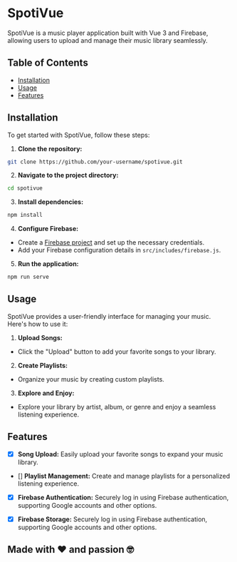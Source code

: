 # SpotiVue

SpotiVue is a music player application built with Vue 3 and Firebase, allowing users to upload and manage their music library seamlessly.

## Table of Contents

- [Installation](#installation)
- [Usage](#usage)
- [Features](#features)

## Installation

To get started with SpotiVue, follow these steps:

1. **Clone the repository:**

```bash
git clone https://github.com/your-username/spotivue.git
```

2. **Navigate to the project directory:**

```bash
cd spotivue
```

3. **Install dependencies:**

```bash
npm install
```

4. **Configure Firebase:**

- Create a [Firebase project](https://firebase.google.com/) and set up the necessary credentials.
- Add your Firebase configuration details in `src/includes/firebase.js`.

5. **Run the application:**

```bash
npm run serve
```

## Usage

SpotiVue provides a user-friendly interface for managing your music. Here's how to use it:

1. **Upload Songs:**

- Click the "Upload" button to add your favorite songs to your library.

2. **Create Playlists:**

- Organize your music by creating custom playlists.

3. **Explore and Enjoy:**

- Explore your library by artist, album, or genre and enjoy a seamless listening experience.

## Features

- [x] **Song Upload:** Easily upload your favorite songs to expand your music library.

- [] **Playlist Management:** Create and manage playlists for a personalized listening experience.

- [x] **Firebase Authentication:** Securely log in using Firebase authentication, supporting Google accounts and other options.

- [x] **Firebase Storage:** Securely log in using Firebase authentication, supporting Google accounts and other options.

## Made with ❤️ and passion 🤓

